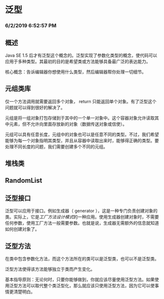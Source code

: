 # 泛型
### 6/2/2019 6:52:57 PM 
## 概述
Java SE 1.5 后才有泛型这个概念的。泛型实现了参数化类型的概念，使代码可以应用于多种类型。其最初的目的是希望类或方法能够具备最广泛的表达能力。

核心概念：告诉编辑器你想使用什么类型，然后编辑器帮你处理一切细节。

## 元组类库
仅一个方法调用就需要返回多个对象， return 只能返回单个对象。有了泛型这个问题就可以得到很好的解决了。

元组是将一组对象打包存储到于其中的一个单一对象中。这个容器对象允许读取其中元素，但不允许向里面存放新的对象（数据传送对象或信使）。

元组可以具有任意长度，元组中的对象也可以是任意不同的类型。不过，我们希望能够为每一个对象指明其类型，并且从容器中读取出来时，能够得正确的类型。要处理不同长度的问题，我们需要创建多个不同的元组。

## 堆栈类

## RandomList

## 泛型接口
泛型可以应用于接口。例如生成器（ generator ），这是一种专门负责创建对象的类。实际上，它是*工厂方法设计模式*的一种应用。使用生成器创建对象时，不需要任何参数，使用工厂方法一般需要参数。也就是说，生成器无需额外的信息就知道如何创建对象了。

## 泛型方法
在类中包含参数化方法，而这个方法所在的类可以是泛型类，也可以不是泛型类。

泛型方法使得该方法能够独立于类而产生变化。

基本指导原则：无论何时，只要你能够做到，你就应该尽量使用泛型方法。如果使用泛型方法可以取代整个类泛型化，那么就应该只使用泛型方法，因为它可以使事情更清楚明白。